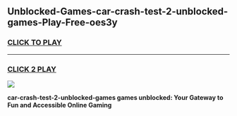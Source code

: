 
## Unblocked-Games-car-crash-test-2-unblocked-games-Play-Free-oes3y
<h3>
<a href="https://premium76.site?title=car-crash-test-2-unblocked-games&ref=20A">CLICK TO PLAY</a></h3>
<hr>

<h3>
<a href="https://premium76.site?title=car-crash-test-2-unblocked-games&ref=20A">CLICK 2 PLAY</a>
  
</h3>

<a href="https://premium76.site?title=car-crash-test-2-unblocked-games&ref=20A"><img src="https://clearcache.store/games.png"></a>


**car-crash-test-2-unblocked-games games unblocked: Your Gateway to Fun and Accessible Online Gaming**
